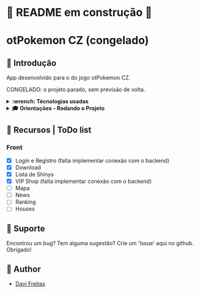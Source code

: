 # 🚧 README em construção 🚧
# otPokemon CZ (congelado)

## 📝 Introdução

App desenvolvido para o do jogo otPokemon CZ. 

CONGELADO: o projeto parado, sem previsão de volta.

<details>
  <summary>
    <strong> :wrench: Técnologias usadas </strong>
  </summary>

Front-end:
  > Desenvolvido usando: React, Context Api, SyledComponents

</details>

<details>
  <summary>
     <strong> 🎓 Orientações - Rodando o Projeto </strong>
   </summary>

> Online
<p><a href="https://datavinny.github.io/otpokemoncz-app/">Clique aqui</a> para ver o projeto no seu navegador.</p>

### Desenvolvimento

> Frontend
  - `npm start`.
 
</details>

## 📌 Recursos | ToDo list

### Front
- [x] Login e Registro (falta implementar conexão com o backend)
- [x] Download
- [x] Lista de Shinys
- [x] VIP Shop (falta implementar conexão com o backend)
- [ ] Mapa
- [ ] News
- [ ] Ranking
- [ ] Houses
 
## 📌 Suporte
<!--- Você não sabe codar, mas quer ajudar? <a href="">Doações</a> -->

Encontrou um bug? Tem alguma sugestão? Crie um 'Issue' aqui no github. Obrigado!

## 📌 Author 
- <p><a href="https://www.linkedin.com/in/davifreitass/">Davi Freitas</a></p>
